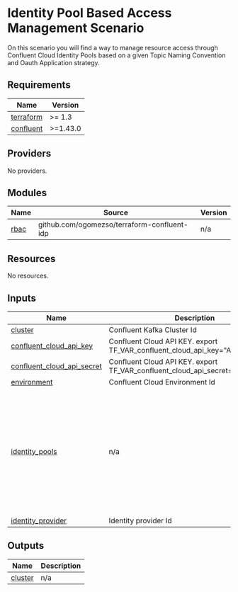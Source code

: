 # Identity Pool Based Access Management Scenario

On this scenario you will find a way to manage resource access through Confluent Cloud Identity Pools based on a given Topic Naming Convention and Oauth Application strategy.

<!-- BEGIN_TF_DOCS -->
## Requirements

| Name | Version |
|------|---------|
| <a name="requirement_terraform"></a> [terraform](#requirement\_terraform) | >= 1.3 |
| <a name="requirement_confluent"></a> [confluent](#requirement\_confluent) | >=1.43.0 |

## Providers

No providers.

## Modules

| Name | Source | Version |
|------|--------|---------|
| <a name="module_rbac"></a> [rbac](#module\_rbac) | github.com/ogomezso/terraform-confluent-idp | n/a |

## Resources

No resources.

## Inputs

| Name | Description | Type | Default | Required |
|------|-------------|------|---------|:--------:|
| <a name="input_cluster"></a> [cluster](#input\_cluster) | Confluent Kafka Cluster Id | `string` | n/a | yes |
| <a name="input_confluent_cloud_api_key"></a> [confluent\_cloud\_api\_key](#input\_confluent\_cloud\_api\_key) | Confluent Cloud API KEY. export TF\_VAR\_confluent\_cloud\_api\_key="API\_KEY" | `string` | n/a | yes |
| <a name="input_confluent_cloud_api_secret"></a> [confluent\_cloud\_api\_secret](#input\_confluent\_cloud\_api\_secret) | Confluent Cloud API KEY. export TF\_VAR\_confluent\_cloud\_api\_secret="API\_SECRET" | `string` | n/a | yes |
| <a name="input_environment"></a> [environment](#input\_environment) | Confluent Cloud Environment Id | `string` | n/a | yes |
| <a name="input_identity_pools"></a> [identity\_pools](#input\_identity\_pools) | n/a | <pre>list(object({<br>    identity_pool = object({<br>      display_name   = string<br>      description    = optional(string)<br>      identity_claim = string<br>      filter         = string<br>    })<br>    roles = list(object({<br>      resource        = string<br>      resource_prefix = string<br>      role            = string<br>    }))<br>  }))</pre> | n/a | yes |
| <a name="input_identity_provider"></a> [identity\_provider](#input\_identity\_provider) | Identity provider Id | `string` | n/a | yes |

## Outputs

| Name | Description |
|------|-------------|
| <a name="output_cluster"></a> [cluster](#output\_cluster) | n/a |
<!-- END_TF_DOCS -->